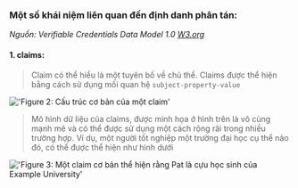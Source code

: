 ### Một số khái niệm liên quan đến định danh phân tán:
*Nguồn: Verifiable Credentials Data Model 1.0 [W3.org](https://www.w3.org/TR/vc-data-model/#claims)*
#### 1. claims:
> Claim có thể hiểu là một tuyên bố về chủ thể. Claims được thể hiện bằng cách sử dụng mối quan hệ `subject-property-value`

!['Figure 2: Cấu trúc cơ bản của một claim'](https://www.w3.org/TR/vc-data-model/diagrams/claim.svg)
> Mô hình dữ liệu của claims, được minh họa ở hình trên là vô cùng mạnh mẽ và có thể được sử dụng một cách rộng rãi trong nhiều trường hợp. Ví dụ, một người tốt nghiệp một trường đại học cụ thể nào đó, có thể được thể hiện như hình dưới
> 
!['Figure 3: Một claim cơ bản thể hiện rằng Pat là cựu học sinh của Example University'](https://www.w3.org/TR/vc-data-model/diagrams/claim-example.svg)

